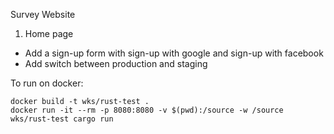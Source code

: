 Survey Website

1. Home page
- Add a sign-up form with sign-up with google and sign-up with facebook
- Add switch between production and staging


To run on docker:

```
docker build -t wks/rust-test .
docker run -it --rm -p 8080:8080 -v $(pwd):/source -w /source wks/rust-test cargo run
```